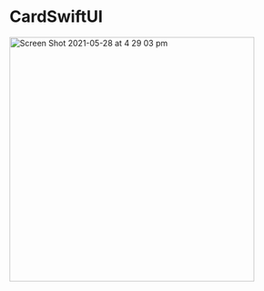 # CardSwiftUI

<img width="430" alt="Screen Shot 2021-05-28 at 4 29 03 pm" src="https://user-images.githubusercontent.com/26203794/119939874-d22a7500-bfd1-11eb-9e51-60c0b9d76a55.png">
